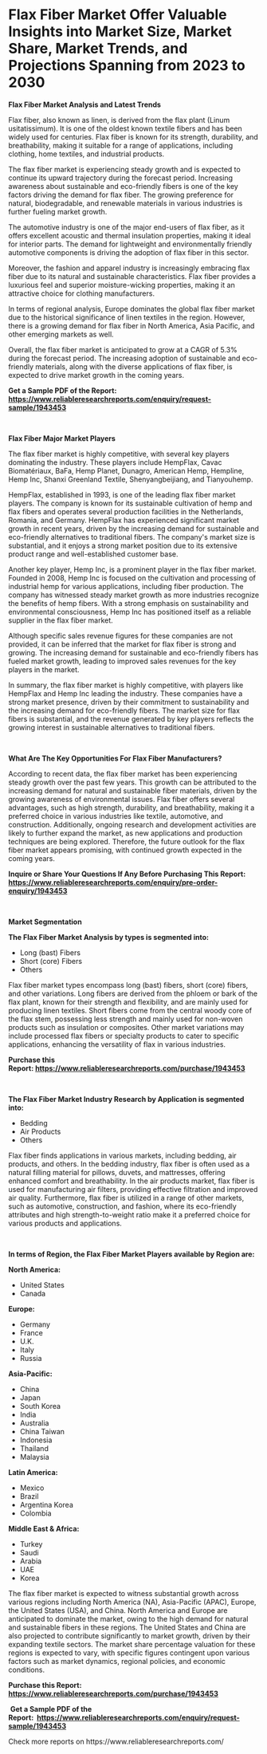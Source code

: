 <p><h1>Flax Fiber Market Offer Valuable Insights into Market Size, Market Share, Market Trends, and Projections Spanning from 2023 to 2030</h1></p><p><strong>Flax Fiber Market Analysis and Latest Trends</strong></p>
<p><p>Flax fiber, also known as linen, is derived from the flax plant (Linum usitatissimum). It is one of the oldest known textile fibers and has been widely used for centuries. Flax fiber is known for its strength, durability, and breathability, making it suitable for a range of applications, including clothing, home textiles, and industrial products.</p><p>The flax fiber market is experiencing steady growth and is expected to continue its upward trajectory during the forecast period. Increasing awareness about sustainable and eco-friendly fibers is one of the key factors driving the demand for flax fiber. The growing preference for natural, biodegradable, and renewable materials in various industries is further fueling market growth.</p><p>The automotive industry is one of the major end-users of flax fiber, as it offers excellent acoustic and thermal insulation properties, making it ideal for interior parts. The demand for lightweight and environmentally friendly automotive components is driving the adoption of flax fiber in this sector.</p><p>Moreover, the fashion and apparel industry is increasingly embracing flax fiber due to its natural and sustainable characteristics. Flax fiber provides a luxurious feel and superior moisture-wicking properties, making it an attractive choice for clothing manufacturers.</p><p>In terms of regional analysis, Europe dominates the global flax fiber market due to the historical significance of linen textiles in the region. However, there is a growing demand for flax fiber in North America, Asia Pacific, and other emerging markets as well.</p><p>Overall, the flax fiber market is anticipated to grow at a CAGR of 5.3% during the forecast period. The increasing adoption of sustainable and eco-friendly materials, along with the diverse applications of flax fiber, is expected to drive market growth in the coming years.</p></p>
<p><strong>Get a Sample PDF of the Report:&nbsp; <a href="https://www.reliableresearchreports.com/enquiry/request-sample/1943453">https://www.reliableresearchreports.com/enquiry/request-sample/1943453</a></strong></p>
<p>&nbsp;</p>
<p><strong>Flax Fiber Major Market Players</strong></p>
<p><p>The flax fiber market is highly competitive, with several key players dominating the industry. These players include HempFlax, Cavac Biomatériaux, BaFa, Hemp Planet, Dunagro, American Hemp, Hempline, Hemp Inc, Shanxi Greenland Textile, Shenyangbeijiang, and Tianyouhemp.</p><p>HempFlax, established in 1993, is one of the leading flax fiber market players. The company is known for its sustainable cultivation of hemp and flax fibers and operates several production facilities in the Netherlands, Romania, and Germany. HempFlax has experienced significant market growth in recent years, driven by the increasing demand for sustainable and eco-friendly alternatives to traditional fibers. The company's market size is substantial, and it enjoys a strong market position due to its extensive product range and well-established customer base.</p><p>Another key player, Hemp Inc, is a prominent player in the flax fiber market. Founded in 2008, Hemp Inc is focused on the cultivation and processing of industrial hemp for various applications, including fiber production. The company has witnessed steady market growth as more industries recognize the benefits of hemp fibers. With a strong emphasis on sustainability and environmental consciousness, Hemp Inc has positioned itself as a reliable supplier in the flax fiber market.</p><p>Although specific sales revenue figures for these companies are not provided, it can be inferred that the market for flax fiber is strong and growing. The increasing demand for sustainable and eco-friendly fibers has fueled market growth, leading to improved sales revenues for the key players in the market.</p><p>In summary, the flax fiber market is highly competitive, with players like HempFlax and Hemp Inc leading the industry. These companies have a strong market presence, driven by their commitment to sustainability and the increasing demand for eco-friendly fibers. The market size for flax fibers is substantial, and the revenue generated by key players reflects the growing interest in sustainable alternatives to traditional fibers.</p></p>
<p>&nbsp;</p>
<p><strong>What Are The Key Opportunities For Flax Fiber Manufacturers?</strong></p>
<p><p>According to recent data, the flax fiber market has been experiencing steady growth over the past few years. This growth can be attributed to the increasing demand for natural and sustainable fiber materials, driven by the growing awareness of environmental issues. Flax fiber offers several advantages, such as high strength, durability, and breathability, making it a preferred choice in various industries like textile, automotive, and construction. Additionally, ongoing research and development activities are likely to further expand the market, as new applications and production techniques are being explored. Therefore, the future outlook for the flax fiber market appears promising, with continued growth expected in the coming years.</p></p>
<p><strong>Inquire or Share Your Questions If Any Before Purchasing This Report: <a href="https://www.reliableresearchreports.com/enquiry/pre-order-enquiry/1943453">https://www.reliableresearchreports.com/enquiry/pre-order-enquiry/1943453</a></strong></p>
<p>&nbsp;</p>
<p><strong>Market Segmentation</strong></p>
<p><strong>The Flax Fiber Market Analysis by types is segmented into:</strong></p>
<p><ul><li>Long (bast) Fibers</li><li>Short (core) Fibers</li><li>Others</li></ul></p>
<p><p>Flax fiber market types encompass long (bast) fibers, short (core) fibers, and other variations. Long fibers are derived from the phloem or bark of the flax plant, known for their strength and flexibility, and are mainly used for producing linen textiles. Short fibers come from the central woody core of the flax stem, possessing less strength and mainly used for non-woven products such as insulation or composites. Other market variations may include processed flax fibers or specialty products to cater to specific applications, enhancing the versatility of flax in various industries.</p></p>
<p><strong>Purchase this Report:&nbsp;<a href="https://www.reliableresearchreports.com/purchase/1943453">https://www.reliableresearchreports.com/purchase/1943453</a></strong></p>
<p>&nbsp;</p>
<p><strong>The Flax Fiber Market Industry Research by Application is segmented into:</strong></p>
<p><ul><li>Bedding</li><li>Air Products</li><li>Others</li></ul></p>
<p><p>Flax fiber finds applications in various markets, including bedding, air products, and others. In the bedding industry, flax fiber is often used as a natural filling material for pillows, duvets, and mattresses, offering enhanced comfort and breathability. In the air products market, flax fiber is used for manufacturing air filters, providing effective filtration and improved air quality. Furthermore, flax fiber is utilized in a range of other markets, such as automotive, construction, and fashion, where its eco-friendly attributes and high strength-to-weight ratio make it a preferred choice for various products and applications.</p></p>
<p>&nbsp;</p>
<p><strong>In terms of Region, the Flax Fiber Market Players available by Region are:</strong></p>
<p>
    <p> <strong> North America: </strong>
        <ul>
            <li>United States</li>
            <li>Canada</li>
        </ul>
        </p> 
    <p> <strong> Europe: </strong>
        <ul>
            <li>Germany</li>
            <li>France</li>
            <li>U.K.</li>
            <li>Italy</li>
            <li>Russia</li>
        </ul>
        </p> 
    <p> <strong> Asia-Pacific: </strong>
        <ul>
            <li>China</li>
            <li>Japan</li>
            <li>South Korea</li>
            <li>India</li>
            <li>Australia</li>
            <li>China Taiwan</li>
            <li>Indonesia</li>
            <li>Thailand</li>
            <li>Malaysia</li>
        </ul>
        </p> 
    <p> <strong> Latin America: </strong>
        <ul>
            <li>Mexico</li>
            <li>Brazil</li>
            <li>Argentina Korea</li>
            <li>Colombia</li>
        </ul>
        </p> 
    <p> <strong> Middle East & Africa: </strong>
        <ul>
            <li>Turkey</li>
            <li>Saudi</li>
            <li>Arabia</li>
            <li>UAE</li>
            <li>Korea</li>
        </ul>
    </p>
    </p>
<p><p>The flax fiber market is expected to witness substantial growth across various regions including North America (NA), Asia-Pacific (APAC), Europe, the United States (USA), and China. North America and Europe are anticipated to dominate the market, owing to the high demand for natural and sustainable fibers in these regions. The United States and China are also projected to contribute significantly to market growth, driven by their expanding textile sectors. The market share percentage valuation for these regions is expected to vary, with specific figures contingent upon various factors such as market dynamics, regional policies, and economic conditions.</p></p>
<p><strong>Purchase this Report: <a href="https://www.reliableresearchreports.com/purchase/1943453">https://www.reliableresearchreports.com/purchase/1943453</a></strong></p>
<p>&nbsp;<strong>Get a Sample PDF of the Report:&nbsp;&nbsp;<a href="https://www.reliableresearchreports.com/enquiry/request-sample/1943453">https://www.reliableresearchreports.com/enquiry/request-sample/1943453</a></strong></p>
<p><strong></strong></p>
<p>Check more reports on https://www.reliableresearchreports.com/</p>